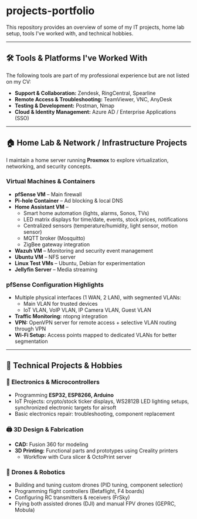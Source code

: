 # projects-portfolio

This repository provides an overview of some of my IT projects, home lab setup, tools I've worked with, and technical hobbies.

---

## 🛠 Tools & Platforms I've Worked With

The following tools are part of my professional experience but are not listed on my CV:

- **Support & Collaboration:** Zendesk, RingCentral, Spearline  
- **Remote Access & Troubleshooting:** TeamViewer, VNC, AnyDesk  
- **Testing & Development:** Postman, Nmap  
- **Cloud & Identity Management:** Azure AD / Enterprise Applications (SSO)

---

## 🏠 Home Lab & Network / Infrastructure Projects

I maintain a home server running **Proxmox** to explore virtualization, networking, and security concepts.

### Virtual Machines & Containers
- **pfSense VM** – Main firewall  
- **Pi-hole Container** – Ad blocking & local DNS  
- **Home Assistant VM** –  
  - Smart home automation (lights, alarms, Sonos, TVs)
  - LED matrix displays for time/date, events, stock prices, notifications
  - Centralized sensors (temperature/humidity, light sensor, motion sensor)
  - MQTT broker (Mosquitto)
  - ZigBee gateway integration
- **Wazuh VM** – Monitoring and security event management  
- **Ubuntu VM** – NFS server  
- **Linux Test VMs** – Ubuntu, Debian for experimentation
- **Jellyfin Server** – Media streaming  

### pfSense Configuration Highlights
- Multiple physical interfaces (1 WAN, 2 LAN), with segmented VLANs:
  - Main VLAN for trusted devices
  - IoT VLAN, VoIP VLAN, IP Camera VLAN, Guest VLAN  
- **Traffic Monitoring:** ntopng integration  
- **VPN:** OpenVPN server for remote access + selective VLAN routing through VPN  
- **Wi-Fi Setup:** Access points mapped to dedicated VLANs for better segmentation

---

## 🎨 Technical Projects & Hobbies

### 🔌 Electronics & Microcontrollers
- Programming **ESP32, ESP8266, Arduino**
- IoT Projects: crypto/stock ticker displays, WS2812B LED lighting setups, synchronized electronic targets for airsoft  
- Basic electronics repair: troubleshooting, component replacement

### 🖨️ 3D Design & Fabrication
- **CAD:** Fusion 360 for modeling
- **3D Printing:** Functional parts and prototypes using Creality printers  
  - Workflow with Cura slicer & OctoPrint server

### 🚁 Drones & Robotics
- Building and tuning custom drones (PID tuning, component selection)
- Programming flight controllers (Betaflight, F4 boards)
- Configuring RC transmitters & receivers (FrSky)
- Flying both assisted drones (DJI) and manual FPV drones (GEPRC, Mobula)
